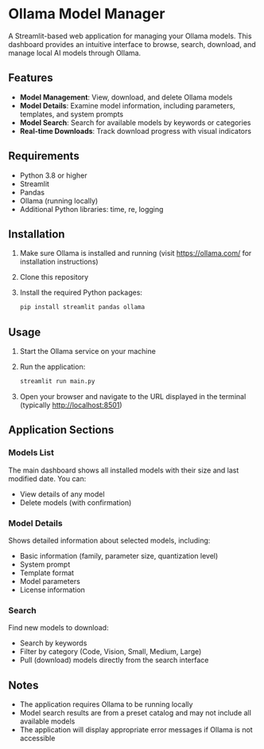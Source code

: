 # Ollama Model Manager

A Streamlit-based web application for managing your Ollama models. This dashboard provides an intuitive interface to browse, search, download, and manage local AI models through Ollama.

## Features

- **Model Management**: View, download, and delete Ollama models
- **Model Details**: Examine model information, including parameters, templates, and system prompts
- **Model Search**: Search for available models by keywords or categories
- **Real-time Downloads**: Track download progress with visual indicators

## Requirements

- Python 3.8 or higher
- Streamlit
- Pandas
- Ollama (running locally)
- Additional Python libraries: time, re, logging

## Installation

1. Make sure Ollama is installed and running (visit <https://ollama.com/> for installation instructions)
2. Clone this repository
3. Install the required Python packages:

   ```bash
   pip install streamlit pandas ollama
   ```

## Usage

1. Start the Ollama service on your machine
2. Run the application:

   ```bash
   streamlit run main.py
   ```

3. Open your browser and navigate to the URL displayed in the terminal (typically <http://localhost:8501>)

## Application Sections

### Models List

The main dashboard shows all installed models with their size and last modified date. You can:

- View details of any model
- Delete models (with confirmation)

### Model Details

Shows detailed information about selected models, including:

- Basic information (family, parameter size, quantization level)
- System prompt
- Template format
- Model parameters
- License information

### Search

Find new models to download:

- Search by keywords
- Filter by category (Code, Vision, Small, Medium, Large)
- Pull (download) models directly from the search interface

## Notes

- The application requires Ollama to be running locally
- Model search results are from a preset catalog and may not include all available models
- The application will display appropriate error messages if Ollama is not accessible
